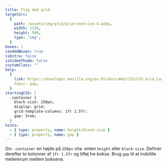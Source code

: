```yaml
---
title: Flag med grid
targetSrc:
  {
    path: /assets/img/grid/grid-exercise-4.webp,
    width: 1136,
    height: 500,
    type: "img",
  }
boxes: 1
canAddBoxes: true
isExtra: false
isVideoThumb: false
customClass: ""
help:
  {
    link: https://developer.mozilla.org/en-US/docs/Web/CSS/CSS_Grid_Layout/Basic_Concepts_of_Grid_Layout#gutters,
    topic: gap,
  }
startingCSS: |
  .container {
    block-size: 250px;
    display: grid;
    grid-template-columns: 1fr 1.5fr;
    gap: 3rem;
  }
hints:
  - { type: property, name: height/block-size }
  - { type: property, name: gap }
---
```


Giv <code class="token selector">.container</code> en højde på <code data-type="value">250px</code> vha. enten `height` eller `block-size`. Definér derefter to kolonner af <code data-type="value">1fr 1.5fr</code> og tilføj tre bokse. Brug `gap` til at indstille mellemrum mellem boksene.
